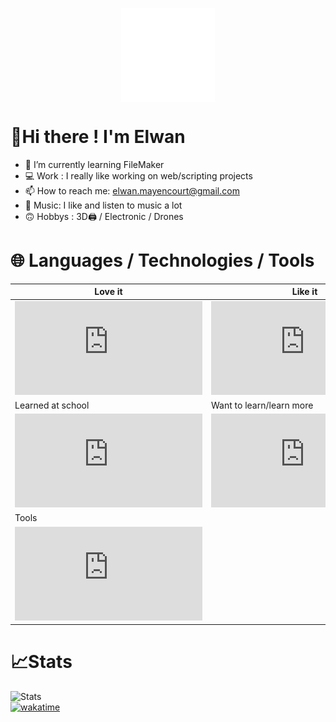 
<p align="center">

   <img align="center" src="https://raw.githubusercontent.com/YungBricoCoop/YungBricoCoop/main/assets/28.png" width="150" height="150" />
  
</p>

# 🤙Hi there ! I'm Elwan

- 🌱 I’m currently learning FileMaker
- 💻 Work : I really like working on web/scripting projects
- 📫 How to reach me: elwan.mayencourt@gmail.com
- 🎵 Music: I like and listen to music a lot
- 🙃 Hobbys : 3D🖨️ / Electronic / Drones

# 🌐 Languages / Technologies / Tools

|Love it     | Like it          |
|--------|----------------------|
| ![LoveIt](https://elwan.ch/github/cdp/cdp.php?data=Python,Javascript,React,Php&tp=0) | ![LikeIt](https://elwan.ch/github/cdp/cdp.php?data=NodeJS,Django,Bootstrap,Chart.js,JAVA,MySQL&tp=0) | 
| Learned at school | Want to learn/learn more | 
| ![School](https://elwan.ch/github/cdp/cdp.php?data=Java,JS,PHP,SQL,Linux) | ![Learn](https://elwan.ch/github/cdp/cdp.php?data=Socket.IO,Flutter,Vue.js,Three.js,C%23&tp=0) |
| Tools |  | 
| ![Tools](https://elwan.ch/github/cdp/cdp.php?data=VsCode,Git,Postman,Photoshop,Figma,BS%20Studio&tp=0)   

# 📈Stats

![Stats](https://github-readme-stats.vercel.app/api?username=YungBricoCoop&show_icons=true&theme=radical)<br>
[![wakatime](https://wakatime.com/badge/user/ee872f10-6167-41c6-8aad-e80d7519df4c.svg)](https://wakatime.com/@ee872f10-6167-41c6-8aad-e80d7519df4c)
